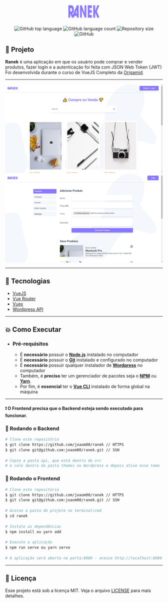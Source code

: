 <h1 align="center">
    <img width="100" height="40" alt="Ranek" src="./src/assets/ranek.svg" />
    <br/>
</h1>

<p align="center">
  <img alt="GitHub top language" src="https://img.shields.io/github/languages/top/joaom00/ranek">
  <img alt="GitHub language count" src="https://img.shields.io/github/languages/count/joaom00/ranek">
  <img alt="Repository size" src="https://img.shields.io/github/repo-size/joaom00/ranek">
  <img alt="GitHub" src="https://img.shields.io/github/license/joaom00/ranek"> 
</p>

## :bookmark: Projeto

<strong>Ranek</strong> é uma aplicação em que os usuário pode comprar e vender produtos, fazer login e a autenticação foi feita com JSON Web Token (JWT) Foi desenvolvida durante o curso de VueJS Completo da [Origamid](https://www.origamid.com/).

---

<p align="center">
  <img alt="Ranek" width="650" src="./images/Screenshot_1.jpg" />
  <img alt="Ranek" width="650" src="./images/Screenshot_2.jpg" />
<p>

---

## :rocket: Tecnologias

- [VueJS](https://vuejs.org/)
- [Vue Router](https://router.vuejs.org/)
- [Vuex](https://vuex.vuejs.org/)
- [Wordpress API](https://br.wordpress.org/)

---

## :boom: Como Executar

- ### **Pré-requisitos**

  - É **necessário** possuir o **[Node.js](https://nodejs.org/en/)** instalado no computador
  - É **necessário** possuir o **[Git](https://git-scm.com/)** instalado e configurado no computador
  - É **necessário** possuir qualquer instalador de **[Wordpress](https://br.wordpress.org/)** no computador
  - Também, é **preciso** ter um gerenciador de pacotes seja o **[NPM](https://www.npmjs.com/)** ou **[Yarn](https://yarnpkg.com/)**.
  - Por fim, é **essencial** ter o **[Vue CLI](https://cli.vuejs.org/)** instalado de forma global na máquina

---

#### :exclamation: O Frontend precisa que o Backend esteja sendo executado para funcionar.

### 🧭 Rodando o Backend

```bash
# Clone este repositório
$ git clone https://github.com/joaom00/ranek // HTTPS
$ git clone git@github.com:joaom00/ranek.git // SSH

# Copie a pasta api, que está dentro de src
# e cole dentro da pasta themes no Wordpress e depois ative esse tema


```

### 🧭 Rodando o Frontend

```bash
# Clone este repositório
$ git clone https://github.com/joaom00/ranek // HTTPS
$ git clone git@github.com:joaom00/ranek.git // SSH

# Acesse a pasta do projeto no terminal/cmd
$ cd ranek

# Instale as dependências
$ npm install ou yarn add

# Execute a aplicação
$ npm run serve ou yarn serve

# A aplicação será aberta na porta:8080 - acesse http://localhost:8080
```

---

## :memo: Licença

Esse projeto está sob a licença MIT. Veja o arquivo [LICENSE](LICENSE.md) para mais detalhes.
